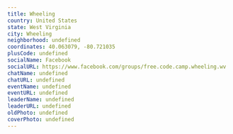 ```yaml
---
title: Wheeling
country: United States
state: West Virginia
city: Wheeling
neighborhood: undefined
coordinates: 40.063079, -80.721035
plusCode: undefined
socialName: Facebook
socialURL: https://www.facebook.com/groups/free.code.camp.wheeling.wv
chatName: undefined
chatURL: undefined
eventName: undefined
eventURL: undefined
leaderName: undefined
leaderURL: undefined
oldPhoto: undefined
coverPhoto: undefined
---
```

